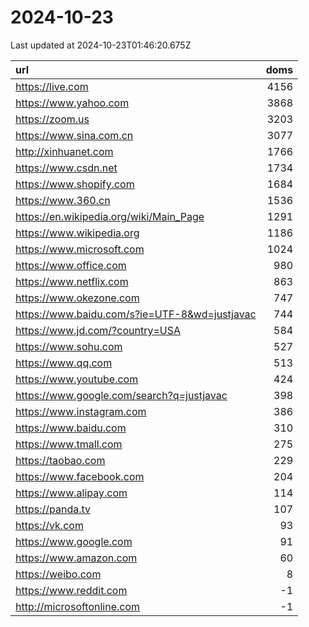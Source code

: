 # 2024-10-23

<!-- BEGIN -->
Last updated at 2024-10-23T01:46:20.675Z

url | doms
:- | -:
https://live.com | 4156
https://www.yahoo.com | 3868
https://zoom.us | 3203
https://www.sina.com.cn | 3077
http://xinhuanet.com | 1766
https://www.csdn.net | 1734
https://www.shopify.com | 1684
https://www.360.cn | 1536
https://en.wikipedia.org/wiki/Main_Page | 1291
https://www.wikipedia.org | 1186
https://www.microsoft.com | 1024
https://www.office.com | 980
https://www.netflix.com | 863
https://www.okezone.com | 747
https://www.baidu.com/s?ie=UTF-8&wd=justjavac | 744
https://www.jd.com/?country=USA | 584
https://www.sohu.com | 527
https://www.qq.com | 513
https://www.youtube.com | 424
https://www.google.com/search?q=justjavac | 398
https://www.instagram.com | 386
https://www.baidu.com | 310
https://www.tmall.com | 275
https://taobao.com | 229
https://www.facebook.com | 204
https://www.alipay.com | 114
https://panda.tv | 107
https://vk.com | 93
https://www.google.com | 91
https://www.amazon.com | 60
https://weibo.com | 8
https://www.reddit.com | -1
http://microsoftonline.com | -1
<!-- END -->
